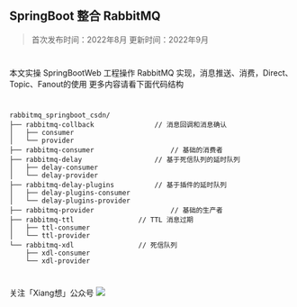 ## SpringBoot 整合 RabbitMQ

> 首次发布时间：2022年8月
> 更新时间：2022年9月
#

本文实操 SpringBootWeb 工程操作 RabbitMQ 实现，消息推送、消费，Direct、Topic、Fanout的使用
更多内容请看下面代码结构
# 

```
rabbitmq_springboot_csdn/
├── rabbitmq-collback               // 消息回调和消息确认
│   ├── consumer
│   └── provider
├── rabbitmq-consumer                   // 基础的消费者
├── rabbitmq-delay                  // 基于死信队列的延时队列
│   ├── delay-consumer
│   └── delay-provider
├── rabbitmq-delay-plugins          // 基于插件的延时队列
│   ├── delay-plugins-consumer
│   └── delay-plugins-provider
├── rabbitmq-provider                   // 基础的生产者
├── rabbitmq-ttl                // TTL 消息过期
│   ├── ttl-consumer
│   └── ttl-provider
└── rabbitmq-xdl                // 死信队列
    ├── xdl-consumer
    └── xdl-provider
```


#

关注「Xiang想」公众号
![](doc/pic/weixin.png)